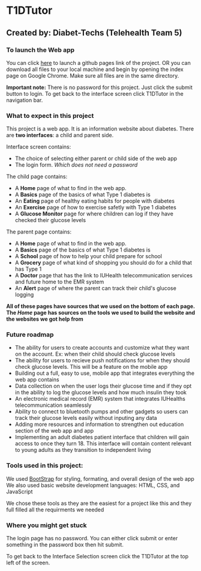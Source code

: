 # T1DTutor
## Created by: Diabet-Techs (Telehealth Team 5)

### To launch the Web app 
You can click [here](https://mattman52.github.io) to launch a github pages link of the project. 
OR you can download all files to your local machine and begin by opening the index page on Google Chrome. Make sure all files are in the same directory. 

**Important note:** There is no password for this project. Just click the submit button to login. To get back to the interface screen click T1DTutor in the navigation bar.
### What to expect in this project
This project is a web app. It is an information website about diabetes. There are **two interfaces**: a child and parent side.

Interface screen contains:
- The choice of selecting either parent or child side of the web app
- The login form. *Which does not need a password*

The child page contains:
- A **Home** page of what to find in the web app. 
- A **Basics** page of the basics of what Type 1 diabetes is
- An **Eating** page of healthy eating habits for people with diabetes
- An **Exercise** page of how to exercise safetly with Type 1 diabetes
- A **Glucose Monitor** page for where children can log if they have checked their glucose levels

The parent page contains:
- A **Home** page of what to find in the web app. 
- A **Basics** page of the basics of what Type 1 diabetes is
- A **School** page of how to help your child prepare for school
- A **Grocery** page of what kind of shopping you should do for a child that has Type 1
- A **Doctor** page that has the link to IUHealth telecommunication services and future home to the EMR system 
- An **Alert** page of where the parent can track their child's glucose logging

**All of these pages have sources that we used on the bottom of each page. The *Home* page has sources on the tools we used to build the website and the websites we got help from**

### Future roadmap
- The ability for users to create accounts and customize what they want on the account. Ex: when their child should check glucose levels
- The ability for users to recieve push notifications for when they should check glucose levels. This will be a feature on the mobile app
- Building out a full, easy to use, mobile app that integrates everything the web app contains
- Data collection on when the user logs their glucose time and if they opt in the ability to log the glucose levels and how much insulin they took
- An electronic medical record (EMR) system that integrates IUHealths telecommunication seamlessly
- Ability to connect to bluetooth pumps and other gadgets so users can track their glucose levels easily without inputing any data
- Adding more resources and information to strengthen out education section of the web app and app 
- Implementing an adult diabetes patient interface that children will gain access to once they turn 18. This interface will contain content relevant to young adults as they transition to independent living


### Tools used in this project:
We used [BootStrap](https://getbootstrap.com/) for styling, formating, and overall design of the web app
We also used basic website development languages: HTML, CSS, and JavaScript

We chose these tools as they are the easiest for a project like this and they full filled all the requirments we needed

### Where you might get stuck
The login page has no password. You can either click submit or enter something in the password box then hit submit.

To get back to the Interface Selection screen click the T1DTutor at the top left of the screen. 

 

